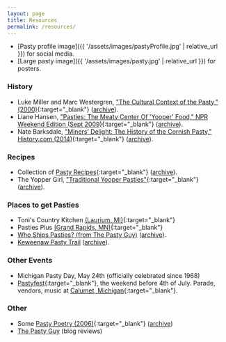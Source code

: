```yaml
---
layout: page
title: Resources
permalink: /resources/
---
```


- [Pasty profile image]({{ '/assets/images/pastyProfile.jpg' | relative_url }}) for social media.
- [Large pasty image]({{ '/assets/images/pasty.jpg' | relative_url }}) for posters.

### History

- Luke Miller and Marc Westergren, ["The Cultural Context of the Pasty," (2000)](http://www.hu.mtu.edu/vup/pasty/pastymain.html){:target="_blank"} ([archive](https://web.archive.org/web/20190413053528/http://www.hu.mtu.edu/vup/pasty/pastymain.html)).
- Liane Hansen, ["Pasties: The Meaty Center Of 'Yooper' Food," NPR Weekend Edition (Sept 2009)](http://www.npr.org/templates/story/story.php?storyId=113207915){:target="_blank"} ([archive](https://web.archive.org/web/20190413060230/https://www.npr.org/templates/story/story.php?storyId=113207915?storyId=113207915)).
- Nate Barksdale, ["Miners’ Delight: The History of the Cornish Pasty," History.com (2014)](http://www.history.com/news/hungry-history/miners-delight-the-history-of-the-cornish-pasty){:target="_blank"} ([archive](https://web.archive.org/web/20190413065302/https://www.history.com/news/miners-delight-the-history-of-the-cornish-pasty)).

### Recipes

- Collection of [Pasty Recipes](http://www.hu.mtu.edu/vup/pasty/recipes.htm){:target="_blank"} ([archive](https://web.archive.org/web/20190413065148/http://www.hu.mtu.edu/vup/pasty/recipes.htm)).
- The Yopper Girl, ["Traditional Yooper Pasties"](http://theyoopergirl.com/2015/02/traditional-yooper-pasties/){:target="_blank"} ([archive](https://web.archive.org/web/20190413065401/https://theyoopergirl.com/2015/02/traditional-yooper-pasties/)).

### Places to get Pasties

- Toni's Country Kitchen [(Laurium, MI)](https://www.google.com/maps/place/Toni's+Country+Kitchen/@47.2365973,-88.4424539,15z/data=!4m2!3m1!1s0x0:0x5c107a0067cfc966){:target="_blank"}
- Pasties Plus [(Grand Rapids, MN)](https://www.google.com/maps/place/Pasties+Plus/@47.2361915,-93.5502384,15z/data=!4m2!3m1!1s0x0:0x109cc7ef562439a9){:target="_blank"}
- [Who Ships Pasties? (from The Pasty Guy)](https://thepastyguy.com/portfolio/who-ships-pasties/) ([archive](https://web.archive.org/web/20210228224849/https://thepastyguy.com/portfolio/who-ships-pasties/)).
- [Keweenaw Pasty Trail](https://www.keweenaw.info/attractions/keweenaw-pasty-trail/) ([archive](https://web.archive.org/web/20210411100418/https://www.keweenaw.info/attractions/keweenaw-pasty-trail/)).

### Other Events

- Michigan Pasty Day, May 24th (officially celebrated since 1968)
- [Pastyfest](http://www.mainstreetcalumet.com/pasty-fest-2019.html){:target="_blank"}, the weekend before 4th of July. Parade, vendors, music at [Calumet, Michigan](https://www.google.com/maps/place/Calumet,+Calumet+Twp,+MI+49913/){:target="_blank"}. 

### Other 

- Some [Pasty Poetry (2006)](http://www.pasty.com/discus/messages/411/2341.html){:target="_blank"} ([archive](https://web.archive.org/web/20190413065618/https://www.pasty.com/discus/messages/411/2341.html))
- [The Pasty Guy](https://thepastyguy.com/) (blog reviews)
